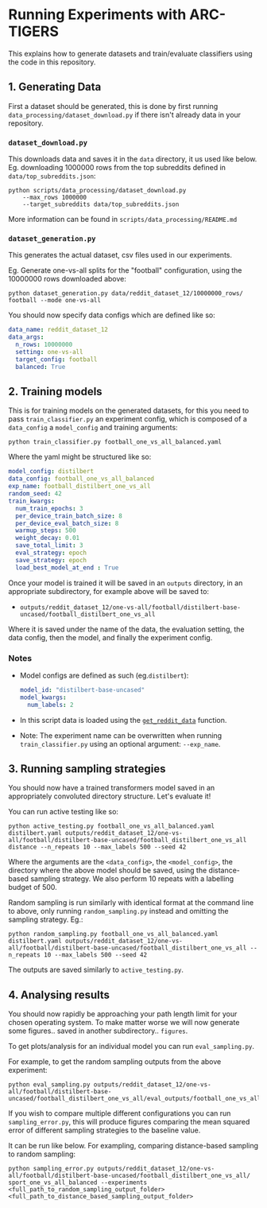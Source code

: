 # Running Experiments with ARC-TIGERS
This explains how to generate datasets and train/evaluate classifiers using the code in this repository.

## 1. Generating Data

First a dataset should be generated, this is done by first running `data_processing/dataset_download.py` if there isn't already data in your repository.

### `dataset_download.py`

This downloads data and saves it in the `data` directory, it us used like below. Eg. downloading 1000000 rows from the top subreddits defined in `data/top_subreddits.json`:
```
python scripts/data_processing/dataset_download.py
    --max_rows 1000000
    --target_subreddits data/top_subreddits.json
```
More information can be found in `scripts/data_processing/README.md`

### `dataset_generation.py`

This generates the actual dataset, csv files used in our experiments.

Eg. Generate one-vs-all splits for the "football" configuration, using the 10000000 rows downloaded above:
```
python dataset_generation.py data/reddit_dataset_12/10000000_rows/ football --mode one-vs-all
```

You should now specify data configs which are defined like so:

```yaml
data_name: reddit_dataset_12
data_args:
  n_rows: 10000000
  setting: one-vs-all
  target_config: football
  balanced: True
```

## 2. Training models

This is for training models on the generated datasets, for this you need to pass `train_classifier.py` an experiment config, which is composed of a `data_config` a `model_config` and training arguments:

```
python train_classifier.py football_one_vs_all_balanced.yaml
```

Where the yaml might be structured like so:
``` yaml
model_config: distilbert
data_config: football_one_vs_all_balanced
exp_name: football_distilbert_one_vs_all
random_seed: 42
train_kwargs:
  num_train_epochs: 3
  per_device_train_batch_size: 8
  per_device_eval_batch_size: 8
  warmup_steps: 500
  weight_decay: 0.01
  save_total_limit: 3
  eval_strategy: epoch
  save_strategy: epoch
  load_best_model_at_end : True
```
Once your model is trained it will be saved in an `outputs` directory, in an appropriate subdirectory, for example above will be saved to:
- `outputs/reddit_dataset_12/one-vs-all/football/distilbert-base-uncased/football_distilbert_one_vs_all
`

Where it is saved under the name of the data, the evaluation setting, the data config,  then the model, and finally the experiment config.

### Notes
- Model configs are defined as such (eg.`distilbert`):
  ```yaml
  model_id: "distilbert-base-uncased"
  model_kwargs:
    num_labels: 2
  ```
- In this script data is loaded using the [`get_reddit_data`](https://github.com/alan-turing-institute/ARC-TIGERS/blob/d40b20bc876e31ee58beadbef4f83b18d883366c/src/arc_tigers/data/reddit_data.py#L110) function.

- Note: The experiment name can be overwritten when running  `train_classifier.py` using an optional argument: `--exp_name`.

## 3. Running sampling strategies

You should now have a trained transformers model saved in an appropriately convoluted directory structure. Let's evaluate it!

You can run active testing like so:

```
python active_testing.py football_one_vs_all_balanced.yaml distilbert.yaml outputs/reddit_dataset_12/one-vs-all/football/distilbert-base-uncased/football_distilbert_one_vs_all distance --n_repeats 10 --max_labels 500 --seed 42
```
Where the arguments are the `<data_config>`, the `<model_config>`, the directory where the above model should be saved, using the distance-based sampling strategy. We also perform 10 repeats with a labelling budget of 500.


Random sampling is run similarly with identical format at the command line to above, only running `random_sampling.py` instead and omitting the sampling strategy. Eg.:

```
python random_sampling.py football_one_vs_all_balanced.yaml distilbert.yaml outputs/reddit_dataset_12/one-vs-all/football/distilbert-base-uncased/football_distilbert_one_vs_all --n_repeats 10 --max_labels 500 --seed 42
```

The outputs are saved similarly to `active_testing.py`.

## 4. Analysing results

You should now rapidly be approaching your path length limit for your chosen operating system. To make matter worse we will now generate some figures.. saved in another subdirectory.. `figures`.

To get plots/analysis for an individual model you can run `eval_sampling.py`.

For example, to get the random sampling outputs from the above experiment:

```
python eval_sampling.py outputs/reddit_dataset_12/one-vs-all/football/distilbert-base-uncased/football_distilbert_one_vs_all/eval_outputs/football_one_vs_all_balanced/random_sampling_outputs
```

If you wish to compare multiple different configurations you can run `sampling_error.py`, this will produce figures comparing the mean squared error of different sampling strategies to the baseline value.

It can be run like below. For exampling, comparing distance-based sampling to random sampling:

```
python sampling_error.py outputs/reddit_dataset_12/one-vs-all/football/distilbert-base-uncased/football_distilbert_one_vs_all/ sport_one_vs_all_balanced --experiments <full_path_to_random_sampling_output_folder> <full_path_to_distance_based_sampling_output_folder>
```
